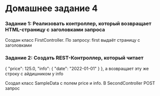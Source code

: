 # Домашнее задание 4

### Задание 1: Реализовать контроллер, который возвращает HTML-страницу с заголовками запроса
Создан класс FirstController. По запросу: first выдаёт страницу с заголовками

### Задание 2: Создать REST-Контроллер, который читает 
{
    "price": 125.0,
    "info": {
        "date": "2022-01-01"
    } 
}, а возвращает эту же строку с айдишником у info

Создал класс SampleData с полем price и info. В SecondController POST запрос
